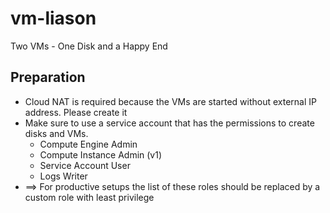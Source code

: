 # vm-liason
Two VMs - One Disk and a Happy End


## Preparation
- Cloud NAT is required because the VMs are started without external IP address. Please create it
- Make sure to use a service account that has the permissions to create disks and VMs. 
    - Compute Engine Admin
    - Compute Instance Admin (v1)
    - Service Account User
    - Logs Writer
- ==> For productive setups the list of these roles should be replaced by a custom role with least privilege
    


